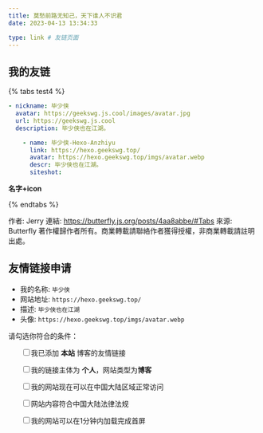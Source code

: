 ```yaml
---
title: 莫愁前路无知己，天下谁人不识君
date: 2023-04-13 13:34:33

type: link # 友链页面
---
```


## 我的友链

{% tabs test4 %}
<!-- tab Hugo博客 -->
```yml
- nickname: 毕少侠
  avatar: https://geekswg.js.cool/images/avatar.jpg
  url: https://geekswg.js.cool
  description: 毕少侠也在江湖。
```
<!-- endtab -->

<!-- tab Hexo博客 @fab fa-apple-pay -->
```yml
    - name: 毕少侠-Hexo-Anzhiyu
      link: https://hexo.geekswg.top/
      avatar: https://hexo.geekswg.top/imgs/avatar.webp
      descr: 毕少侠也在江湖。
      siteshot: 
```
<!-- endtab -->

<!-- tab Demo@fas fa-bomb -->
**名字+icon**
<!-- endtab -->
{% endtabs %}


作者: Jerry
連結: https://butterfly.js.org/posts/4aa8abbe/#Tabs
來源: Butterfly
著作權歸作者所有。商業轉載請聯絡作者獲得授權，非商業轉載請註明出處。


## 友情链接申请

* 我的名称: `毕少侠`
* 网站地址: `https://hexo.geekswg.top/`
* 描述: `毕少侠也在江湖`
* 头像: `https://hexo.geekswg.top/imgs/avatar.webp`

请勾选你符合的条件：

<div id="friendlink_checkboxs" style="padding:0 0 0 1.6rem">

<p><label class="checkbox">
<input type="checkbox" id="checkbox1" onclick="checkForm()">我已添加 <b>本站</b> 博客的友情链接</label></p>

<p><label class="checkbox">
<input type="checkbox" id="checkbox2" onclick="checkForm()">我的链接主体为 <b>个人</b>，网站类型为<b>博客</b></label></p>

<p><label class="checkbox">
<input type="checkbox" id="checkbox3" onclick="checkForm()">我的网站现在可以在中国大陆区域正常访问</label></p>

<p><label class="checkbox">
<input type="checkbox" id="checkbox4" onclick="checkForm()">网站内容符合中国大陆法律法规</label></p>

<p><label class="checkbox">
<input type="checkbox" id="checkbox5" onclick="checkForm()">我的网站可以在1分钟内加载完成首屏</label></p>

</div>

<style>.tk-comments>.tk-submit{opacity:0;height:0;transition:opacity .5s,height .5s;overflow:hidden}</style>

<script>var twikooSubmit = document.getElementsByClassName("tk-submit")[0];
    if(twikooSubmit) {
      twikooSubmit.style.opacity = "0";
    }
    function checkForm() {
        var checkbox1 = document.getElementById("checkbox1");
        var checkbox2 = document.getElementById("checkbox2");
        var checkbox3 = document.getElementById("checkbox3");
        var checkbox4 = document.getElementById("checkbox4");
        var checkbox5 = document.getElementById("checkbox5");
        var twikooSubmit = document.getElementsByClassName("tk-submit")[0];
        if (checkbox1.checked && checkbox2.checked && checkbox3.checked && checkbox4.checked && checkbox5.checked) {
            twikooSubmit.style.opacity = "1";
            twikooSubmit.style.height = "auto";
            twikooSubmit.style.overflow = "auto";
            var input = document.getElementsByClassName('el-textarea__inner')[0];
            let evt = document.createEvent('HTMLEvents');
            evt.initEvent('input', true, true);
            input.value = '昵称（请勿包含博客等字样）：\n网站地址（要求博客地址，请勿提交个人主页）：\n头像图片url（请提供尽可能清晰的图片，我会上传到我自己的图床）：\n描述：\n';
            input.dispatchEvent(evt);
            input.focus();
            input.setSelectionRange(-1, -1);
        } else {
            twikooSubmit.style.opacity = "0";
            twikooSubmit.style.height = "0";
            twikooSubmit.style.overflow = "hidden";
        }
    }</script>